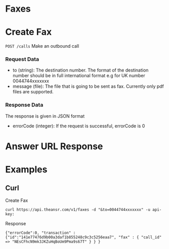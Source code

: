 Faxes
=====

# Create Fax
`POST /calls` Make an outbound call

### Request Data

* to (string): The destination number. The format of the destination number should be in full international format e.g for UK number 0044744xxxxxxx
* message (file): The file that is going to be sent as fax. Currently only pdf files are supported. 


### Response Data
The response is given in JSON format
* errorCode (integer): If the request is successful, errorCode is 0

# Answer URL Response

# Examples

## Curl

Create Fax
```
curl https://api.theansr.com/v1/faxes -d "&to=0044744xxxxxxx" -u api-key:

```

Response
```
{"errorCode":0, "transaction" : {"id":"141e77476d9b00a3daf1b855248c9c3c5256eaa7", "fax" : { "call_id" => "NEsCFhcN9mk3JKZuHqBoUm9Pma9s67T" } } }
```